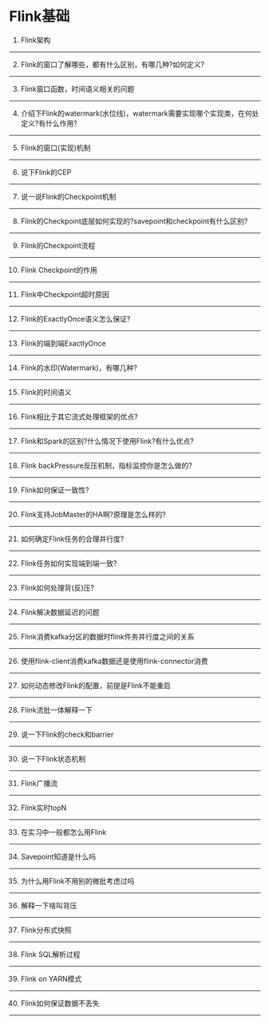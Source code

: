 # Flink基础
1. Flink架构
___
2. Flink的窗口了解哪些，都有什么区别，有哪几种?如何定义?
___
3. Flink窗口函数，时间语义相关的问题
___
4. 介绍下Flink的watermark(水位线)，watermark需要实现哪个实现类，在何处定义?有什么作用?
___
5. Flink的窗口(实现)机制
___
6. 说下Flink的CEP
___
7. 说一说Flink的Checkpoint机制
___
8. Flink的Checkpoint底层如何实现的?savepoint和checkpoint有什么区别?
___
9. Flink的Checkpoint流程
___
10. Flink Checkpoint的作用
___
11. Flink中Checkpoint超时原因
___
12. Flink的ExactlyOnce语义怎么保证?
___
13. Flink的端到端ExactlyOnce
___
14. Flink的水印(Watermark)，有哪几种?
___
15. Flink的时间语义
___
16. Flink相比于其它流式处理框架的优点?
___
17. Flink和Spark的区别?什么情况下使用Flink?有什么优点?
___
18. Flink backPressure反压机制，指标监控你是怎么做的?
___
19. Flink如何保证一致性?
___
20. Flink支持JobMaster的HA啊?原理是怎么样的?
___
21. 如何确定Flink任务的合理并行度?
___
22. Flink任务如何实现端到端一致?
___
23. Flink如何处理背(反)压?
___
24. Flink解决数据延迟的问题
___
25. Flink消费kafka分区的数据时flink件务并行度之间的关系
___
26. 使用flink-client消费kafka数据还是使用flink-connector消费
___
27. 如何动态修改Flink的配置，前提是Flink不能重启
___
28. Flink流批一体解释一下
___
29. 说一下Flink的check和barrier
___
30. 说一下Flink状态机制
___
31. Flink广播流
___
32. Flink实时topN
___
33. 在实习中一般都怎么用Flink
___
34. Savepoint知道是什么吗
___
35. 为什么用Flink不用别的微批考虑过吗
___
36. 解释一下啥叫背压
___
37. Flink分布式快照
___
38. Flink SQL解析过程
___
39. Flink on YARN模式
___
40. Flink如何保证数据不丢失
___
